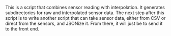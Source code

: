 This is a script that combines sensor reading with interpolation.
It generates subdirectories for raw and interpolated sensor data. 
The next step after this script is to write another script that can take
sensor data, either from CSV or direct from the sensors, and JSONize it.
From there, it will just be to send it to the front end.
